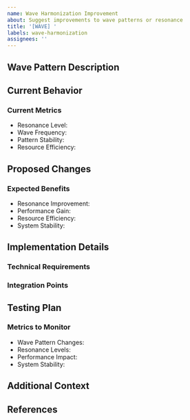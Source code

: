 ```yaml
---
name: Wave Harmonization Improvement
about: Suggest improvements to wave patterns or resonance
title: '[WAVE] '
labels: wave-harmonization
assignees: ''
---
```


## Wave Pattern Description
<!-- Describe the current wave pattern and proposed improvements -->

## Current Behavior
<!-- How does the system currently handle these waves? -->

### Current Metrics
- Resonance Level:
- Wave Frequency:
- Pattern Stability:
- Resource Efficiency:

## Proposed Changes
<!-- Describe your proposed wave pattern improvements -->

### Expected Benefits
- Resonance Improvement:
- Performance Gain:
- Resource Efficiency:
- System Stability:

## Implementation Details
<!-- How should these changes be implemented? -->

### Technical Requirements
<!-- List any technical requirements for implementation -->

### Integration Points
<!-- How will this integrate with existing wave patterns? -->

## Testing Plan
<!-- How can we verify the improvements? -->

### Metrics to Monitor
- Wave Pattern Changes:
- Resonance Levels:
- Performance Impact:
- System Stability:

## Additional Context
<!-- Add any other context about the improvement here -->

## References
<!-- Include any relevant documentation or research -->
